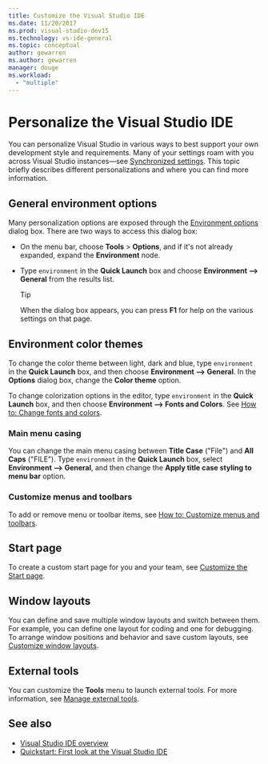 ```yaml
---
title: Customize the Visual Studio IDE
ms.date: 11/20/2017
ms.prod: visual-studio-dev15
ms.technology: vs-ide-general
ms.topic: conceptual
author: gewarren
ms.author: gewarren
manager: douge
ms.workload:
  - "multiple"
---
```

# Personalize the Visual Studio IDE

You can personalize Visual Studio in various ways to best support your own development style and requirements. Many of your settings roam with you across Visual Studio instances&mdash;see [Synchronized settings](../ide/synchronized-settings-in-visual-studio.md). This topic briefly describes different personalizations and where you can find more information.

## General environment options

Many personalization options are exposed through the [Environment options](../ide/reference/environment-options-dialog-box.md) dialog box. There are two ways to access this dialog box:

- On the menu bar, choose **Tools** > **Options**, and if it's not already expanded, expand the **Environment** node.

- Type `environment` in the **Quick Launch** box and choose **Environment --> General** from the results list.

   > [!TIP]
   > When the dialog box appears, you can press **F1** for help on the various settings on that page.

## Environment color themes

To change the color theme between light, dark and blue, type `environment` in the **Quick Launch** box, and then choose **Environment --> General**. In the **Options** dialog box, change the **Color theme** option.

To change colorization options in the editor, type `environment` in the **Quick Launch** box, and then choose **Environment --> Fonts and Colors**. See [How to: Change fonts and colors](../ide/how-to-change-fonts-and-colors-in-visual-studio.md).

### Main menu casing

You can change the main menu casing between **Title Case** ("File") and **All Caps** ("FILE"). Type `environment` in the **Quick Launch** box, select **Environment --> General**, and then change the **Apply title case styling to menu bar** option.

### Customize menus and toolbars

To add or remove menu or toolbar items, see [How to: Customize menus and toolbars](../ide/how-to-customize-menus-and-toolbars-in-visual-studio.md).

## Start page

To create a custom start page for you and your team, see [Customize the Start page](../ide/customizing-the-start-page-for-visual-studio.md).

## Window layouts

You can define and save multiple window layouts and switch between them. For example, you can define one layout for coding and one for debugging. To arrange window positions and behavior and save custom layouts, see [Customize window layouts](../ide/customizing-window-layouts-in-visual-studio.md).

## External tools

You can customize the **Tools** menu to launch external tools. For more information, see [Manage external tools](../ide/managing-external-tools.md).

## See also

- [Visual Studio IDE overview](../ide/visual-studio-ide.md)
- [Quickstart: First look at the Visual Studio IDE](../ide/quickstart-ide-orientation.md)